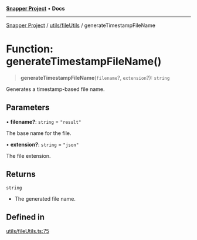 [**Snapper Project**](../../../README.md) • **Docs**

***

[Snapper Project](../../../README.md) / [utils/fileUtils](../README.md) / generateTimestampFileName

# Function: generateTimestampFileName()

> **generateTimestampFileName**(`filename`?, `extension`?): `string`

Generates a timestamp-based file name.

## Parameters

• **filename?**: `string` = `"result"`

The base name for the file.

• **extension?**: `string` = `"json"`

The file extension.

## Returns

`string`

- The generated file name.

## Defined in

[utils/fileUtils.ts:75](https://github.com/sayfer-io/Snapper/blob/4045f2e5717fa308f1c1fd6496d318bda1e3311b/utils/fileUtils.ts#L75)
